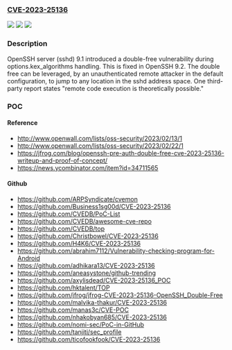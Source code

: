 ### [CVE-2023-25136](https://cve.mitre.org/cgi-bin/cvename.cgi?name=CVE-2023-25136)
![](https://img.shields.io/static/v1?label=Product&message=n%2Fa&color=blue)
![](https://img.shields.io/static/v1?label=Version&message=n%2Fa&color=blue)
![](https://img.shields.io/static/v1?label=Vulnerability&message=n%2Fa&color=brighgreen)

### Description

OpenSSH server (sshd) 9.1 introduced a double-free vulnerability during options.kex_algorithms handling. This is fixed in OpenSSH 9.2. The double free can be leveraged, by an unauthenticated remote attacker in the default configuration, to jump to any location in the sshd address space. One third-party report states "remote code execution is theoretically possible."

### POC

#### Reference
- http://www.openwall.com/lists/oss-security/2023/02/13/1
- http://www.openwall.com/lists/oss-security/2023/02/22/1
- https://jfrog.com/blog/openssh-pre-auth-double-free-cve-2023-25136-writeup-and-proof-of-concept/
- https://news.ycombinator.com/item?id=34711565

#### Github
- https://github.com/ARPSyndicate/cvemon
- https://github.com/Business1sg00d/CVE-2023-25136
- https://github.com/CVEDB/PoC-List
- https://github.com/CVEDB/awesome-cve-repo
- https://github.com/CVEDB/top
- https://github.com/Christbowel/CVE-2023-25136
- https://github.com/H4K6/CVE-2023-25136
- https://github.com/abrahim7112/Vulnerability-checking-program-for-Android
- https://github.com/adhikara13/CVE-2023-25136
- https://github.com/aneasystone/github-trending
- https://github.com/axylisdead/CVE-2023-25136_POC
- https://github.com/hktalent/TOP
- https://github.com/jfrog/jfrog-CVE-2023-25136-OpenSSH_Double-Free
- https://github.com/malvika-thakur/CVE-2023-25136
- https://github.com/manas3c/CVE-POC
- https://github.com/nhakobyan685/CVE-2023-25136
- https://github.com/nomi-sec/PoC-in-GitHub
- https://github.com/tanjiti/sec_profile
- https://github.com/ticofookfook/CVE-2023-25136

